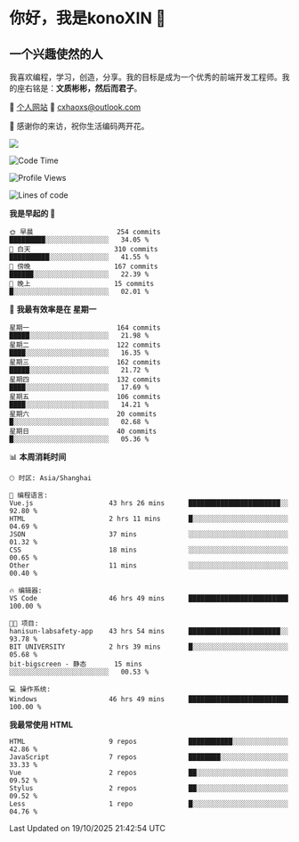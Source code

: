 <!--
**konoXIN/konoXIN** is a ✨ _special_ ✨ repository because its `README.md` (this file) appears on your GitHub profile.

Here are some ideas to get you started:

- 🔭 I’m currently working on ...
- 🌱 I’m currently learning ...
- 👯 I’m looking to collaborate on ...
- 🤔 I’m looking for help with ...
- 💬 Ask me about ...
- 📫 How to reach me: ...
- 😄 Pronouns: ...
- ⚡ Fun fact: ...
-->
# 你好，我是konoXIN 👋
## 一个兴趣使然的人

我喜欢编程，学习，创造，分享。我的目标是成为一个优秀的前端开发工程师。我的座右铭是：**文质彬彬，然后而君子**。

📄 [个人网站](https://www.konoxin.top/)  📮 cxhaoxs@outlook.com
    
👋 感谢你的来访，祝你生活编码两开花。

<a href="https://wakatime.com"><img src="https://wakatime.com/share/@konoXIN/7d7b1368-87f9-4766-8aad-0b59725c07da.png" /></a>
 <!--START_SECTION:waka-->
![Code Time](http://img.shields.io/badge/Code%20Time-2%2C836%20hrs%2048%20mins-blue)

![Profile Views](http://img.shields.io/badge/%E4%B8%AA%E4%BA%BA%E8%B5%84%E6%96%99%E8%A7%82%E7%9C%8B%E6%AC%A1%E6%95%B0-0-blue)

![Lines of code](https://img.shields.io/badge/%E4%BB%8E%E3%80%8CHello%20World%E3%80%8D%E8%B5%B7%E6%88%91%E5%B7%B2%E7%BB%8F%E5%86%99%E4%BA%86-322.5%20thousand%20%E8%A1%8C%E4%BB%A3%E7%A0%81-blue)

**我是早起的 🐤** 

```text
🌞 早晨                     254 commits         █████████░░░░░░░░░░░░░░░░   34.05 % 
🌆 白天                     310 commits         ██████████░░░░░░░░░░░░░░░   41.55 % 
🌃 傍晚                     167 commits         ██████░░░░░░░░░░░░░░░░░░░   22.39 % 
🌙 晚上                     15 commits          █░░░░░░░░░░░░░░░░░░░░░░░░   02.01 % 
```
📅 **我最有效率是在 星期一** 

```text
星期一                      164 commits         █████░░░░░░░░░░░░░░░░░░░░   21.98 % 
星期二                      122 commits         ████░░░░░░░░░░░░░░░░░░░░░   16.35 % 
星期三                      162 commits         █████░░░░░░░░░░░░░░░░░░░░   21.72 % 
星期四                      132 commits         ████░░░░░░░░░░░░░░░░░░░░░   17.69 % 
星期五                      106 commits         ████░░░░░░░░░░░░░░░░░░░░░   14.21 % 
星期六                      20 commits          █░░░░░░░░░░░░░░░░░░░░░░░░   02.68 % 
星期日                      40 commits          █░░░░░░░░░░░░░░░░░░░░░░░░   05.36 % 
```


📊 **本周消耗时间** 

```text
🕑︎ 时区: Asia/Shanghai

💬 编程语言: 
Vue.js                   43 hrs 26 mins      ███████████████████████░░   92.80 % 
HTML                     2 hrs 11 mins       █░░░░░░░░░░░░░░░░░░░░░░░░   04.69 % 
JSON                     37 mins             ░░░░░░░░░░░░░░░░░░░░░░░░░   01.32 % 
CSS                      18 mins             ░░░░░░░░░░░░░░░░░░░░░░░░░   00.65 % 
Other                    11 mins             ░░░░░░░░░░░░░░░░░░░░░░░░░   00.40 % 

🔥 编辑器: 
VS Code                  46 hrs 49 mins      █████████████████████████   100.00 % 

🐱‍💻 项目: 
hanisun-labsafety-app    43 hrs 54 mins      ███████████████████████░░   93.78 % 
BIT UNIVERSITY           2 hrs 39 mins       █░░░░░░░░░░░░░░░░░░░░░░░░   05.68 % 
bit-bigscreen - 静态       15 mins             ░░░░░░░░░░░░░░░░░░░░░░░░░   00.53 % 

💻 操作系统: 
Windows                  46 hrs 49 mins      █████████████████████████   100.00 % 
```

**我最常使用 HTML** 

```text
HTML                     9 repos             ███████████░░░░░░░░░░░░░░   42.86 % 
JavaScript               7 repos             ████████░░░░░░░░░░░░░░░░░   33.33 % 
Vue                      2 repos             ██░░░░░░░░░░░░░░░░░░░░░░░   09.52 % 
Stylus                   2 repos             ██░░░░░░░░░░░░░░░░░░░░░░░   09.52 % 
Less                     1 repo              █░░░░░░░░░░░░░░░░░░░░░░░░   04.76 % 
```




 Last Updated on 19/10/2025 21:42:54 UTC
<!--END_SECTION:waka-->
